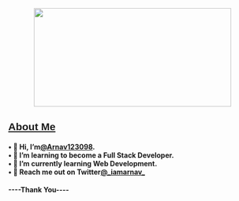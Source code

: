 <div id="header" align="center">
  <img src="https://smmpackage.in/wp-content/uploads/2021/07/develpoment.gif" height="200"width="400" />
</div>
<h2 style="text-decoration: underline; font-family: Lucida Sans, Sans Serif, Arial;">About Me</h2>
<h4>
• 👋 Hi, I’m<a href="https://github.com/Arnav123098">@Arnav123098</a>.<br>
• 👀 I’m learning to become a Full Stack Developer.<br>
• 🌱 I’m currently learning Web Development.<br>
• 💬 Reach me out on Twitter<a href="https://www.twitter.com/_iamarnav_">@_iamarnav_</a></h4>
<strong>----Thank You----</strong>

<!---
Arnav123098/Arnav123098 is a ✨ special ✨ repository because its `README.md` (this file) appears on your GitHub profile.
You can click the Preview link to take a look at your changes.
--->
